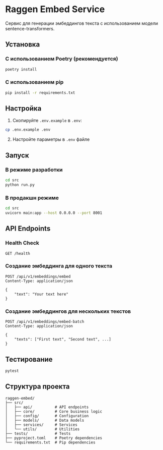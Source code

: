 # Raggen Embed Service

Сервис для генерации эмбеддингов текста с использованием модели sentence-transformers.

## Установка

### С использованием Poetry (рекомендуется)

```bash
poetry install
```

### С использованием pip

```bash
pip install -r requirements.txt
```

## Настройка

1. Скопируйте `.env.example` в `.env`:

```bash
cp .env.example .env
```

2. Настройте параметры в `.env` файле

## Запуск

### В режиме разработки

```bash
cd src
python run.py
```

### В продакшн режиме

```bash
cd src
uvicorn main:app --host 0.0.0.0 --port 8001
```

## API Endpoints

### Health Check
```
GET /health
```

### Создание эмбеддинга для одного текста
```
POST /api/v1/embeddings/embed
Content-Type: application/json

{
    "text": "Your text here"
}
```

### Создание эмбеддингов для нескольких текстов
```
POST /api/v1/embeddings/embed-batch
Content-Type: application/json

{
    "texts": ["First text", "Second text", ...]
}
```

## Тестирование

```bash
pytest
```

## Структура проекта

```
raggen-embed/
├── src/
│   ├── api/          # API endpoints
│   ├── core/         # Core business logic
│   ├── config/       # Configuration
│   ├── models/       # Data models
│   ├── services/     # Services
│   └── utils/        # Utilities
├── tests/            # Tests
├── pyproject.toml    # Poetry dependencies
└── requirements.txt  # Pip dependencies
``` 